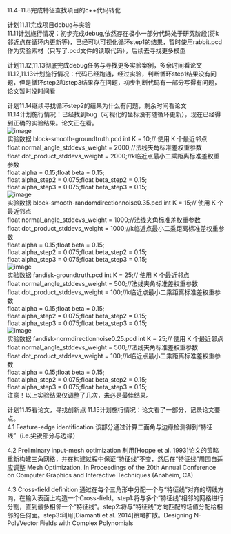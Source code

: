 11.4-11.8完成特征查找项目的c++代码转化  

计划11.11完成项目debug与实验  
11.11计划施行情况：初步完成debug,依然存在极小一部分代码处于研究阶段(将k邻近点在循环内更新等)，已经可以可视化循环step1的结果，暂时使用rabbit.pcd作为实验素材（只写了.pcd文件的读取代码），后续去寻找更多模型  

计划11.12,11.13彻底完成debug任务与寻找更多实验案例，多余时间看论文  
11.12,11.13计划施行情况：代码已经跑通，经过实验，判断循环step1结果没有问题，但是循环step2和step3结果存在问题，初步判断代码有一部分写得有问题，论文暂时没时间看  

计划11.14继续寻找循环step2的结果为什么有问题，剩余时间看论文  
11.14计划施行情况：已经找到bug（可视化的坐标没有随循环更新），现在已经得到正确的实验结果。论文正在看。  
![image](https://github.com/user-attachments/assets/e3d76067-7b68-41ba-b1a0-582e5a84c0ce)  
实验数据 block-smooth-groundtruth.pcd      int  K = 10;// 使用 K 个最近邻点  
float normal_angle_stddevs_weight = 2000;//法线夹角标准差权重参数  
float dot_product_stddevs_weight = 2000;//k临近点最小二乘距离标准差权重参数  
float alpha = 0.15;float beta = 0.15;  
float alpha_step2 = 0.075;float beta_step2 = 0.15;  
float alpha_step3 = 0.075;float beta_step3 = 0.15;  
![image](https://github.com/user-attachments/assets/b0a11c76-8bf7-48e6-ba5e-1d21a18da2ab)  
实验数据 block-smooth-randomdirectionnoise0.35.pcd      int  K = 15;// 使用 K 个最近邻点  
float normal_angle_stddevs_weight = 1000;//法线夹角标准差权重参数  
float dot_product_stddevs_weight = 1000;//k临近点最小二乘距离标准差权重参数  
float alpha = 0.15;float beta = 0.15;  
float alpha_step2 = 0.075;float beta_step2 = 0.15;  
float alpha_step3 = 0.075;float beta_step3 = 0.15;  
![image](https://github.com/user-attachments/assets/8927d12f-19f7-429e-94c8-799aaca2b9e4)  
实验数据 fandisk-groundtruth.pcd      int  K = 25;// 使用 K 个最近邻点  
float normal_angle_stddevs_weight = 500;//法线夹角标准差权重参数  
float dot_product_stddevs_weight = 100;//k临近点最小二乘距离标准差权重参数  
float alpha = 0.15;float beta = 0.15;  
float alpha_step2 = 0.075;float beta_step2 = 0.15;  
float alpha_step3 = 0.075;float beta_step3 = 0.15;  
![image](https://github.com/user-attachments/assets/02d02faf-2062-449b-8172-7ee32bebfe2b)  
实验数据 fandisk-normdirectionnoise0.25.pcd      int  K = 25;// 使用 K 个最近邻点  
float normal_angle_stddevs_weight = 500;//法线夹角标准差权重参数  
float dot_product_stddevs_weight = 100;//k临近点最小二乘距离标准差权重参数  
float alpha = 0.15;float beta = 0.15;  
float alpha_step2 = 0.075;float beta_step2 = 0.15;  
float alpha_step3 = 0.075;float beta_step3 = 0.15;  
注意！以上实验结果仅调整了几次，未必是最佳结果。  

计划11.15看论文，寻找创新点
11.15计划施行情况：论文看了一部分，记录论文要点。  
4.1 Feature-edge identification  该部分通过计算二面角与边缘检测得到“特征线”（i.e.尖锐部分与边缘） 

4.2 Preliminary input-mesh optimization  利用[Hoppe et al. 1993]论文的策略重新构建三角网格，并在构建过程中保证“特征线”不变，然后在“特征线”周围自适应调整   Mesh Optimization. In Proceedings of the 20th Annual Conference on Computer Graphics and Interactive Techniques (Anaheim, CA)  

4.3 Cross-field definition  通过在每个三角形中分配一个与“特征线”对齐的切线方向，在输入表面上构造一个Cross-field。step1:将与多个“特征线”相邻的网格进行分割，直到最多相邻一个“特征线”。step2:将与“特征线”方向匹配的场值分配给相邻的任何面。step3:利用[Diamanti et al. 2014]策略扩散。Designing N-PolyVector Fields with Complex Polynomials
